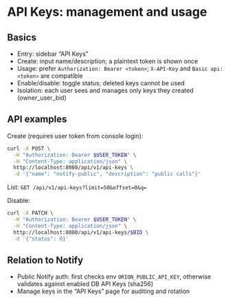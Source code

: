 # API Keys: management and usage

## Basics

- Entry: sidebar “API Keys”
- Create: input name/description; a plaintext token is shown once
- Usage: prefer `Authorization: Bearer <token>`; `X-API-Key` and `Basic api:<token>` are compatible
- Enable/disable: toggle status; deleted keys cannot be used
- Isolation: each user sees and manages only keys they created (owner_user_bid)

## API examples

Create (requires user token from console login):

```bash
curl -X POST \
  -H "Authorization: Bearer $USER_TOKEN" \
  -H "Content-Type: application/json" \
  http://localhost:8080/api/v1/api-keys \
  -d '{"name": "notify-public", "description": "public calls"}'
```

List: `GET /api/v1/api-keys?limit=50&offset=0&q=`

Disable:

```bash
curl -X PATCH \
  -H "Authorization: Bearer $USER_TOKEN" \
  -H "Content-Type: application/json" \
  http://localhost:8080/api/v1/api-keys/$BID \
  -d '{"status": 0}'
```

## Relation to Notify

- Public Notify auth: first checks env `ORION_PUBLIC_API_KEY`, otherwise validates against enabled DB API Keys (sha256)
- Manage keys in the “API Keys” page for auditing and rotation
